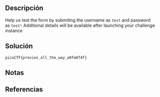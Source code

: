 ## Descripción
Help us test the form by submiting the username as `test` and password as `test!` Additional details will be available after launching your challenge instance

## Solución
```
picoCTF{proxies_all_the_way_a0fe074f}
```
## Notas
## Referencias
